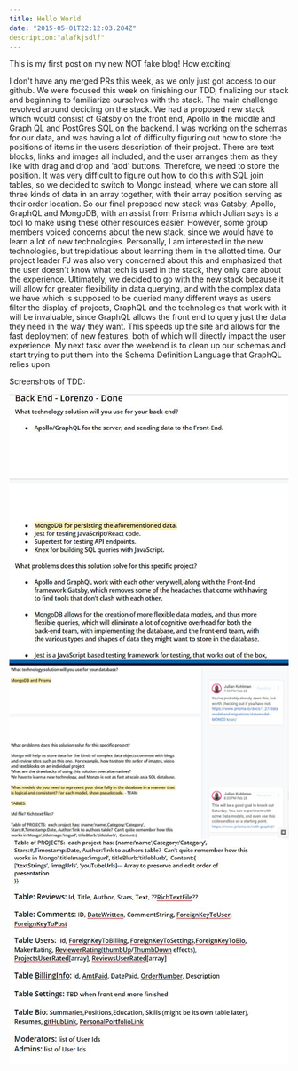 ```yaml
---
title: Hello World
date: "2015-05-01T22:12:03.284Z"
description:"alafkjsdlf"
---
```


This is my first post on my new NOT fake blog! How exciting!

I don't have any merged PRs this week, as we only just got access to our github.  We were focused this week on finishing our TDD, finalizing our stack and 
beginning to familiarize ourselves with the stack. The main challenge revolved around deciding on the stack.  We had a proposed new stack which would consist of 
Gatsby on the front end, Apollo in the middle and Graph QL and PostGres SQL on the backend.  I was working on the schemas for our data, and was having a lot of difficulty
figuring out how to store the positions of items in the users description of their project.  There are text blocks, links and images all included, and the user arranges them
as they like with drag and drop and 'add' buttons.  Therefore, we need to store the position.  It was very difficult to figure out how to do this with SQL join tables, so we 
decided to switch to Mongo instead, where we can store all three kinds of data in an array together, with their array position serving as their order location. So our final proposed
new stack was Gatsby, Apollo, GraphQL and MongoDB, with an assist from Prisma which Julian says is a tool to make using these other resources easier.  However, some group members
voiced concerns about the new stack, since we would have to learn a lot of new technologies.  Personally, I am interested in the new technologies, but trepidatious about learning
them in the allotted time.  Our project leader FJ was also very concerned about this and emphasized that the user doesn't know what tech is used in the stack, they only care about
the experience.  Ultimately, we decided to go with the new stack because it will allow for greater flexibility in data querying, and with the complex data we have which is supposed
to be queried many different ways as users filter the display of projects, GraphQL and the technologies that work with it will be invaluable, since GraphQL allows the front end to query just the data they need in the way they want.  This speeds up the site and allows for the fast deployment of new features, both of which will directly impact the user experience.  My next task over the weekend is to clean up our schemas and start trying to put them into the Schema Definition Language that GraphQL relies upon.

Screenshots of TDD:

![tdd screenshot1](../../assets/Capture1.JPG "tdd screenshot1")
![tdd screenshot2](../../assets/Capture2.JPG "tdd screenshot2")
![tdd screenshot3](../../assets/Capture3.jpg "tdd screenshot 3")